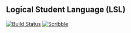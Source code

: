## Logical Student Language (LSL)

[![Build Status][build-badge]][build]
[![Scribble][docs-badge]][docs]

[build-badge]: https://github.com/logiccomp/lsl/actions/workflows/build.yml/badge.svg
[build]: https://github.com/logiccomp/lsl/actions/workflows/build.yml?query=workflow%3Abuild

[docs-badge]: https://img.shields.io/badge/Docs-Scribble-blue.svg
[docs]: https://docs.racket-lang.org/lsl/
